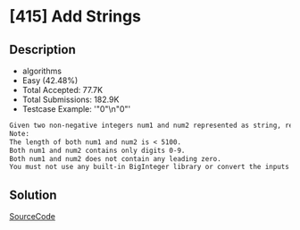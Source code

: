 # [415] Add Strings

## Description

* algorithms
* Easy (42.48%)
* Total Accepted:    77.7K
* Total Submissions: 182.9K
* Testcase Example:  '"0"\n"0"'

```md
Given two non-negative integers num1 and num2 represented as string, return the sum of num1 and num2.
Note:
The length of both num1 and num2 is < 5100.
Both num1 and num2 contains only digits 0-9.
Both num1 and num2 does not contain any leading zero.
You must not use any built-in BigInteger library or convert the inputs to integer directly.

```

## Solution

[SourceCode](./solution.js)